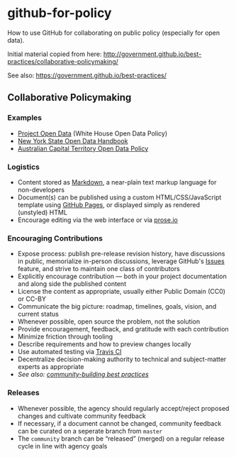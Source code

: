 github-for-policy
=======

How to use GitHub for collaborating on public policy (especially for open data).

Initial material copied from here: http://government.github.io/best-practices/collaborative-policymaking/

See also: https://government.github.io/best-practices/


## Collaborative Policymaking

### Examples

*   [Project Open Data](http://project-open-data.github.io/) (White House Open Data Policy)
*   [New York State Open Data Handbook](http://nys-its.github.io/open-data-handbook/)
*   [Australian Capital Territory Open Data Policy](http://actgov.github.io/opendatapolicy/)

### Logistics

*   Content stored as [Markdown](http://en.wikipedia.org/wiki/Markdown), a near-plain text markup language for non-developers
*   Document(s) can be published using a custom HTML/CSS/JavaScript template using [GitHub Pages](http://pages.github.com), or displayed simply as rendered (unstyled) HTML
*   Encourage editing via the web interface or via [prose.io](http://prose.io)

### Encouraging Contributions

*   Expose process: publish pre-release revision history, have discussions in public, memorialize in-person discussions, leverage GitHub's [Issues](https://guides.github.com/features/issues/) feature, and strive to maintain one class of contributors
*   Explicitly encourage contribution — both in your project documentation and along side the published content
*   License the content as appropriate, usually either Public Domain (CC0) or CC-BY
*   Communicate the big picture: roadmap, timelines, goals, vision, and current status
*   Whenever possible, open source the problem, not the solution
*   Provide encouragement, feedback, and gratitude with each contribution
*   Minimize friction through tooling
*   Describe requirements and how to preview changes locally
*   Use automated testing via [Travis CI](https://travis-ci.org/)
*   Decentralize decision-making authority to technical and subject-matter experts as appropriate
*   _See also: [community-building best practices](http://government.github.io/best-practices/collaborative-policymaking/community-building.md)_

### Releases

*   Whenever possible, the agency should regularly accept/reject proposed changes and cultivate community feedback
*   If necessary, if a document cannot be changed, community feedback can be curated on a seperate branch from `master`
*   The `community` branch can be “released” (merged) on a regular release cycle in line with agency goals
